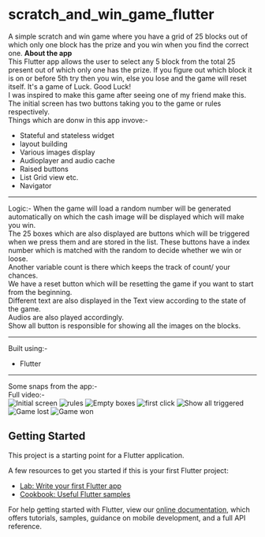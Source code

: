 # scratch_and_win_game_flutter

A simple scratch and win game where you have a grid of 25 blocks out of which only one block has the prize and you win when you find the correct one.
**About the app**<br>
This Flutter app allows the user to select any 5 block from the total 25 present out of which only one has the prize. If you figure out which block it is on or before 5th try then you win, else you lose and the game will reset itself. It's a game of Luck. Good Luck!
<br>I was inspired to make this game after seeing one of my friend make this.<br>The initial screen has two buttons taking you to the game or rules respectively.<br>Things which are donw in this app invove:-<br>
* Stateful and stateless widget
* layout building
* Various images display
* Audioplayer and audio cache
* Raised buttons
* List Grid view etc.
* Navigator
___
Logic:- When the game will load a random number will be generated automatically on which the cash image will be displayed which will make you win. <br>The 25 boxes which are also displayed are buttons which will be triggered when we press them and are stored in the list. These buttons have a index number which is matched with the random to decide whether we win or loose. <br>Another variable count is there which keeps the track of count/ your chances. <br>We have a reset button which will be resetting the game if you want to start from the beginning. <br>Different text are also displayed in the Text view according to the state of the game. <br>Audios are also played accordingly.<br>Show all button is responsible for showing all the images on the blocks.
___
Built using:-
* Flutter
___
Some snaps from the app:- <br>
Full video:- <br>
![Initial screen](https://res.cloudinary.com/harshkumarkhatri/image/upload/v1595322349/readme%20images/scratch%20and%20win%20game%20flutter/WhatsApp_Image_2020-07-21_at_2.19.41_PM_2_bnwdfr.jpg)
![rules](https://res.cloudinary.com/harshkumarkhatri/image/upload/v1595322349/readme%20images/scratch%20and%20win%20game%20flutter/WhatsApp_Image_2020-07-21_at_2.19.41_PM_1_li0zbe.jpg)
![Empty boxes](https://res.cloudinary.com/harshkumarkhatri/image/upload/v1595322374/readme%20images/scratch%20and%20win%20game%20flutter/WhatsApp_Image_2020-07-21_at_2.19.40_PM_2_nfbzfi.jpg)
![first click](https://res.cloudinary.com/harshkumarkhatri/image/upload/v1595322373/readme%20images/scratch%20and%20win%20game%20flutter/WhatsApp_Image_2020-07-21_at_2.19.40_PM_3_zndjtj.jpg)
![Show all triggered](https://res.cloudinary.com/harshkumarkhatri/image/upload/v1595322373/readme%20images/scratch%20and%20win%20game%20flutter/WhatsApp_Image_2020-07-21_at_2.19.41_PM_kqymuv.jpg)
![Game lost](https://res.cloudinary.com/harshkumarkhatri/image/upload/v1595322374/readme%20images/scratch%20and%20win%20game%20flutter/WhatsApp_Image_2020-07-21_at_2.19.40_PM_lm8rfi.jpg)
![Game won](https://res.cloudinary.com/harshkumarkhatri/image/upload/v1595322374/readme%20images/scratch%20and%20win%20game%20flutter/WhatsApp_Image_2020-07-21_at_2.19.40_PM_1_sa7xzd.jpg)

## Getting Started

This project is a starting point for a Flutter application.

A few resources to get you started if this is your first Flutter project:

- [Lab: Write your first Flutter app](https://flutter.dev/docs/get-started/codelab)
- [Cookbook: Useful Flutter samples](https://flutter.dev/docs/cookbook)

For help getting started with Flutter, view our
[online documentation](https://flutter.dev/docs), which offers tutorials,
samples, guidance on mobile development, and a full API reference.
